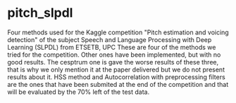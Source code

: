 # pitch_slpdl
Four methods used for the Kaggle competition "Pitch estimation and voicing detection" of the subject Speech and Language Processing with Deep Learning (SLPDL) from ETSETB, UPC
These are four of the methods we tried for the competition. Other ones have been implemented, but with no good results. The cesptrum one is gave the worse results of these three, that is why we only mention it at the paper delivered but we do not present results about it. HSS method and Autocorrelation with preprocessing filters are the ones that have been submited at the end of the competition and that will be evaluated by the 70% left of the test data. 
